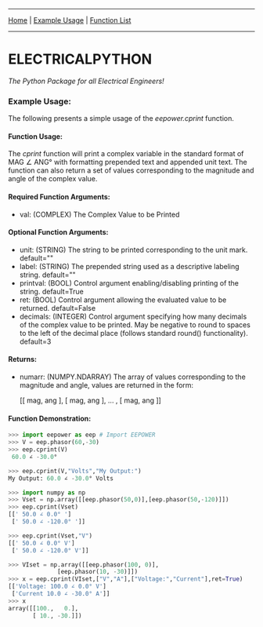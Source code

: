 
---

[Home](https://engineerjoe440.github.io/ELECTRICALPYTHON/index)
 | 
[Example Usage](https://engineerjoe440.github.io/ELECTRICALPYTHON/example)
 | 
[Function List](https://engineerjoe440.github.io/ELECTRICALPYTHON/functionlist)

---

# ELECTRICALPYTHON
*The Python Package for all Electrical Engineers!*

### Example Usage:
The following presents a simple usage of the *eepower.cprint* function.

#### Function Usage:
The *cprint* function will print a complex variable in the standard format of MAG ∠ ANG° with formatting prepended text and appended unit text. The function
can also return a set of values corresponding to the magnitude and angle of the complex value.

#### Required Function Arguments:
- val: (COMPLEX) The Complex Value to be Printed

#### Optional Function Arguments:
- unit: (STRING) The string to be printed corresponding to the unit mark. default=""
- label: (STRING) The prepended string used as a descriptive labeling string. default=""
- printval: (BOOL) Control argument enabling/disabling printing of the string. default=True
- ret: (BOOL) Control argument allowing the evaluated value to be returned. default=False
- decimals: (INTEGER) Control argument specifying how many decimals of the complex value to be printed. May be negative to round to spaces
to the left of the decimal place (follows standard round() functionality). default=3

#### Returns:
- numarr: (NUMPY.NDARRAY) The array of values corresponding to the magnitude and angle, values are returned in the form:
            
    [[ mag, ang ],
     [ mag, ang ],
          ...    ,
     [ mag, ang ]]

#### Function Demonstration:


```python
>>> import eepower as eep # Import EEPOWER
>>> V = eep.phasor(60,-30)
>>> eep.cprint(V)
 60.0 ∠ -30.0° 

>>> eep.cprint(V,"Volts","My Output:")
My Output: 60.0 ∠ -30.0° Volts

>>> import numpy as np
>>> Vset = np.array([[eep.phasor(50,0)],[eep.phasor(50,-120)]])
>>> eep.cprint(Vset)
[[' 50.0 ∠ 0.0° ']
 [' 50.0 ∠ -120.0° ']]

>>> eep.cprint(Vset,"V")
[[' 50.0 ∠ 0.0° V']
 [' 50.0 ∠ -120.0° V']]

>>> VIset = np.array([[eep.phasor(100, 0)],
		      [eep.phasor(10, -30)]])
>>> x = eep.cprint(VIset,["V","A"],["Voltage:","Current"],ret=True)
[['Voltage: 100.0 ∠ 0.0° V']
 ['Current 10.0 ∠ -30.0° A']]
>>> x
array([[100.,   0.],
       [ 10., -30.]])
```
